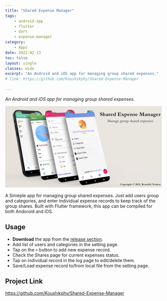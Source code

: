 ```yaml
---
title: "Shared Expense Manager"
tags: 
    - android-app
    - flutter
    - dart
    - expense-manager
category:
    - Apps
date: 2022-02-13
toc: false
layout: single
classes: wide
excerpt: "An Android and iOS app for managing group shared expenses."
# link: https://github.com/Koushikphy/Shared-Expense-Manager

---
```


_An Android and iOS app for managing group shared expenses._

<img src='/assets/images/mics/share-app-mock.png'>  



A Simeple app for managing group shared expenses. Just add users group and categories, and enter individual expense records to keep track of the group shares.
Built with Flutter framework, this app can be compiled for both Andoroid and iOS.



## Usage 
* **Download** the app from the [release section](https://github.com/Koushikphy/Shared-Expense-Manager/releases).
* Add list of users and categories in the setting page.
* Tap on the `+` button to add new expense record.
* Check the Shares page for current expenses status.
* Tap on individual record in the log page to edit/delete them.  
* Save/Load expense record to/from local file from the setting page.




## Project Link
<a href='https://github.com/Koushikphy/Shared-Expense-Manager'>https://github.com/Koushikphy/Shared-Expense-Manager</a>
